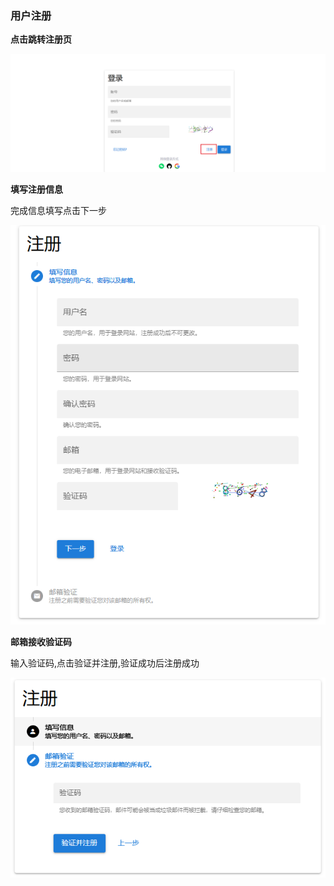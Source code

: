 ### 用户注册

__点击跳转注册页__

![clickToRegister.png](../../images/whalealAccount/clickToRegister.png)

__填写注册信息__

完成信息填写点击下一步

![register.png](../../images/whalealAccount/register.png)

__邮箱接收验证码__

输入验证码,点击验证并注册,验证成功后注册成功

![verification.png](../../images/whalealAccount/verification.png)


